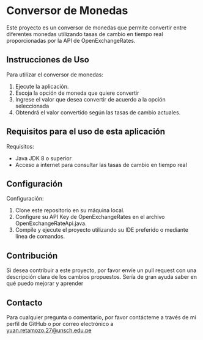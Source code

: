 # Conversor de Monedas

Este proyecto es un conversor de monedas que permite convertir entre diferentes monedas utilizando tasas de cambio en tiempo real proporcionadas por la API de OpenExchangeRates.

## Instrucciones de Uso
Para utilizar el conversor de monedas:
1. Ejecute la aplicación.
2. Escoja la opción de moneda que quiere convertir
3. Ingrese el valor que desea convertir de acuerdo a la opción seleccionada
4. Obtendrá el valor convertido según las tasas de cambio actuales.

## Requisitos para el uso de esta aplicación
Requisitos:
- Java JDK 8 o superior
- Acceso a internet para consultar las tasas de cambio en tiempo real

## Configuración

Configuración:
1. Clone este repositorio en su máquina local.
2. Configure su API Key de OpenExchangeRates en el archivo OpenExchangeRateApi.java.
3. Compile y ejecute el proyecto utilizando su IDE preferido o mediante línea de comandos.

## Contribución

Si desea contribuir a este proyecto, por favor envíe un pull request con una descripción clara de los cambios propuestos. Sería de gran ayuda saber en qué puedo mejorar y aprender

## Contacto

Para cualquier pregunta o comentario, por favor contácteme a través de mi perfil de GitHub o por correo electrónico a yuan.retamozo.27@unsch.edu.pe
